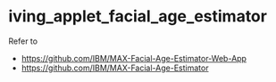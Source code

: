 # iving_applet_facial_age_estimator


Refer to 

- https://github.com/IBM/MAX-Facial-Age-Estimator-Web-App
- https://github.com/IBM/MAX-Facial-Age-Estimator
